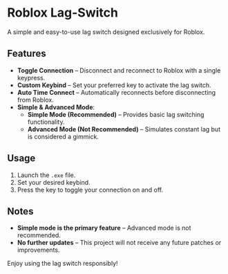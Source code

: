 # Roblox Lag-Switch

A simple and easy-to-use lag switch designed exclusively for Roblox.

## Features
- **Toggle Connection** – Disconnect and reconnect to Roblox with a single keypress.
- **Custom Keybind** – Set your preferred key to activate the lag switch.
- **Auto Time Connect** – Automatically reconnects before disconnecting from Roblox.
- **Simple & Advanced Mode**:
  - **Simple Mode (Recommended)** – Provides basic lag switching functionality.
  - **Advanced Mode (Not Recommended)** – Simulates constant lag but is considered a gimmick.

## Usage
1. Launch the `.exe` file.
2. Set your desired keybind.
3. Press the key to toggle your connection on and off.

## Notes
- **Simple mode is the primary feature** – Advanced mode is not recommended.
- **No further updates** – This project will not receive any future patches or improvements.

Enjoy using the lag switch responsibly!

